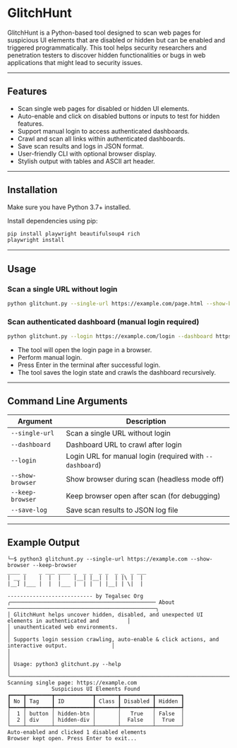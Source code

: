 # GlitchHunt

GlitchHunt is a Python-based tool designed to scan web pages for suspicious UI elements that are disabled or hidden but can be enabled and triggered programmatically. This tool helps security researchers and penetration testers to discover hidden functionalities or bugs in web applications that might lead to security issues.

---

## Features

- Scan single web pages for disabled or hidden UI elements.
- Auto-enable and click on disabled buttons or inputs to test for hidden features.
- Support manual login to access authenticated dashboards.
- Crawl and scan all links within authenticated dashboards.
- Save scan results and logs in JSON format.
- User-friendly CLI with optional browser display.
- Stylish output with tables and ASCII art header.

---

## Installation

Make sure you have Python 3.7+ installed.

Install dependencies using pip:

```bash
pip install playwright beautifulsoup4 rich
playwright install
```

---

## Usage

### Scan a single URL without login

```bash
python glitchunt.py --single-url https://example.com/page.html --show-browser --save-log
```

### Scan authenticated dashboard (manual login required)

```bash
python glitchunt.py --login https://example.com/login --dashboard https://example.com/dashboard --show-browser --save-log
```

- The tool will open the login page in a browser.
- Perform manual login.
- Press Enter in the terminal after successful login.
- The tool saves the login state and crawls the dashboard recursively.

---

## Command Line Arguments

| Argument          | Description                                                  |
|-------------------|--------------------------------------------------------------|
| `--single-url`    | Scan a single URL without login                              |
| `--dashboard`     | Dashboard URL to crawl after login                           |
| `--login`         | Login URL for manual login (required with `--dashboard`)    |
| `--show-browser`  | Show browser during scan (headless mode off)                |
| `--keep-browser`  | Keep browser open after scan (for debugging)                |
| `--save-log`      | Save scan results to JSON log file                           |

---

## Example Output

```
└─$ python3 glitchunt.py --single-url https://example.com --show-browser --keep-browser
____ _    _ ___ ____ _  _ _  _ _  _ _  _ ___
| __ |    |  |  |    |__| |__| |  | |\ |  |
|__] |___ |  |  |___ |  | |  | |__| | \|  |

--------------------------- by Tegalsec Org
╭────────────────────────────────────────────── About ───────────────────────────────────────────────╮
│ GlitchHunt helps uncover hidden, disabled, and unexpected UI elements in authenticated and         │
│ unauthenticated web environments.                                                                  │
│ Supports login session crawling, auto-enable & click actions, and interactive output.              │
│                                                                                                    │
│ Usage: python3 glitchunt.py --help                                                                 │
╰────────────────────────────────────────────────────────────────────────────────────────────────────╯
Scanning single page: https://example.com
              Suspicious UI Elements Found
┏━━━━┳━━━━━━━━┳━━━━━━━━━━━━┳━━━━━━━┳━━━━━━━━━━┳━━━━━━━━┓
┃ No ┃ Tag    ┃ ID         ┃ Class ┃ Disabled ┃ Hidden ┃
┡━━━━╇━━━━━━━━╇━━━━━━━━━━━━╇━━━━━━━╇━━━━━━━━━━╇━━━━━━━━┩
│  1 │ button │ hidden-btn │       │   True   │ False  │
│  2 │ div    │ hidden-div │       │  False   │  True  │
└────┴────────┴────────────┴───────┴──────────┴────────┘
Auto-enabled and clicked 1 disabled elements
Browser kept open. Press Enter to exit...
```

